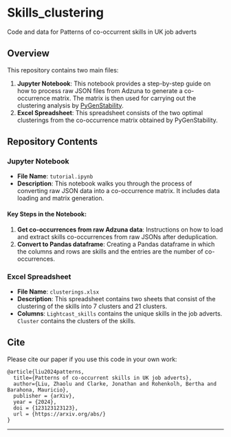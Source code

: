 # Skills_clustering
Code and data for Patterns of co-occurrent skills in UK job adverts

## Overview

This repository contains two main files:

1. **Jupyter Notebook**: This notebook provides a step-by-step guide on how to process raw JSON files from Adzuna to generate a co-occurrence matrix. The matrix is then used for carrying out the clustering analysis by [PyGenStability](https://github.com/barahona-research-group/PyGenStability.git).
2. **Excel Spreadsheet**: This spreadsheet consists of the two optimal clusterings from the co-occurrence matrix obtained by PyGenStability.

## Repository Contents

### Jupyter Notebook

- **File Name**: `tutorial.ipynb`
- **Description**: This notebook walks you through the process of converting raw JSON data into a co-occurrence matrix. It includes data loading and matrix generation.

#### Key Steps in the Notebook:

1. **Get co-occurrences from raw Adzuna data**: Instructions on how to load and extract skills co-occurrences from raw JSONs after deduplication.
2. **Convert to Pandas dataframe**: Creating a Pandas dataframe in which the columns and rows are skills and the entries are the number of co-occurrences.

### Excel Spreadsheet

- **File Name**: `clusterings.xlsx`
- **Description**: This spreadsheet contains two sheets that consist of the clustering of the skills into 7 clusters and 21 clusters.
- **Columns**: `Lightcast_skills` contains the unique skills in the job adverts. `Cluster` contains the clusters of the skills.

## Cite

Please cite our paper if you use this code in your own work:
```
@article{liu2024patterns,
  title={Patterns of co-occurrent skills in UK job adverts},
  author={Liu, Zhaolu and Clarke, Jonathan and Rohenkolh, Bertha and Barahona, Mauricio},
  publisher = {arXiv},
  year = {2024},
  doi = {123123123123},
  url = {https://arxiv.org/abs/}
}
```

---
